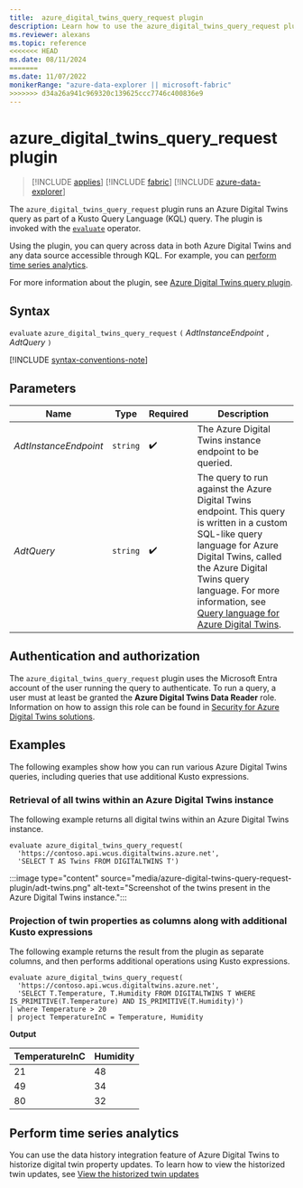```yaml
---
title:  azure_digital_twins_query_request plugin
description: Learn how to use the azure_digital_twins_query_request plugin to run an Azure Digital Twins query as part of a Kusto query.
ms.reviewer: alexans
ms.topic: reference
<<<<<<< HEAD
ms.date: 08/11/2024
=======
ms.date: 11/07/2022
monikerRange: "azure-data-explorer || microsoft-fabric"
>>>>>>> d34a26a941c969320c139625ccc7746c400836e9
---
```

# azure_digital_twins_query_request plugin

> [!INCLUDE [applies](../includes/applies-to-version/applies.md)] [!INCLUDE [fabric](../includes/applies-to-version/fabric.md)] [!INCLUDE [azure-data-explorer](../includes/applies-to-version/azure-data-explorer.md)] 

The `azure_digital_twins_query_request` plugin runs an Azure Digital Twins query as part of a Kusto Query Language (KQL) query. The plugin is invoked with the [`evaluate`](evaluate-operator.md) operator.

Using the plugin, you can query across data in both Azure Digital Twins and any data source accessible through KQL. For example, you can [perform time series analytics](#perform-time-series-analytics).

For more information about the plugin, see [Azure Digital Twins query plugin](/azure/digital-twins/concepts-data-explorer-plugin#using-the-plugin).

## Syntax

`evaluate` `azure_digital_twins_query_request` `(` *AdtInstanceEndpoint* `,` *AdtQuery* `)`

[!INCLUDE [syntax-conventions-note](../includes/syntax-conventions-note.md)]

## Parameters

| Name | Type | Required | Description |
|--|--|--|--|
| *AdtInstanceEndpoint* | `string` |  :heavy_check_mark: | The Azure Digital Twins instance endpoint to be queried. |
| *AdtQuery* | `string` |  :heavy_check_mark: | The query to run against the Azure Digital Twins endpoint. This query is written in a custom SQL-like query language for Azure Digital Twins, called the Azure Digital Twins query language. For more information, see [Query language for Azure Digital Twins](/azure/digital-twins/concepts-query-language).|

## Authentication and authorization

The `azure_digital_twins_query_request` plugin uses the Microsoft Entra account of the user running the query to authenticate. To run a query, a user must at least be granted the **Azure Digital Twins Data Reader** role. Information on how to assign this role can be found in [Security for Azure Digital Twins solutions](/azure/digital-twins/concepts-security#authorization-azure-roles-for-azure-digital-twins).

## Examples

The following examples show how you can run various Azure Digital Twins queries, including queries that use additional Kusto expressions.

### Retrieval of all twins within an Azure Digital Twins instance

The following example returns all digital twins within an Azure Digital Twins instance.

```kusto
evaluate azure_digital_twins_query_request(
  'https://contoso.api.wcus.digitaltwins.azure.net',
  'SELECT T AS Twins FROM DIGITALTWINS T')
```

:::image type="content" source="media/azure-digital-twins-query-request-plugin/adt-twins.png" alt-text="Screenshot of the twins present in the Azure Digital Twins instance.":::

### Projection of twin properties as columns along with additional Kusto expressions

The following example returns the result from the plugin as separate columns, and then performs additional operations using Kusto expressions.

```kusto
evaluate azure_digital_twins_query_request(
  'https://contoso.api.wcus.digitaltwins.azure.net',
  'SELECT T.Temperature, T.Humidity FROM DIGITALTWINS T WHERE IS_PRIMITIVE(T.Temperature) AND IS_PRIMITIVE(T.Humidity)')
| where Temperature > 20
| project TemperatureInC = Temperature, Humidity
```

**Output**

|TemperatureInC|Humidity|
|---|---|
|21|48|
|49|34|
|80|32|

## Perform time series analytics

You can use the data history integration feature of Azure Digital Twins to historize digital twin property updates. To learn how to view the historized twin updates, see [View the historized twin updates](/azure/digital-twins/how-to-use-data-history?tabs=cli#view-the-historized-twin-updates-in-azure-data-explorer)
